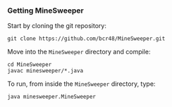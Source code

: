 ### <a id="getting"></a>Getting MineSweeper

Start by cloning the git repository:

```
git clone https://github.com/bcr48/MineSweeper.git
```

Move into the `MineSweeper` directory and compile:

```
cd MineSweeper
javac minesweeper/*.java
```

To run, from inside the `MineSweeper` directory, type:

```
java minesweeper.MineSweeper
```
